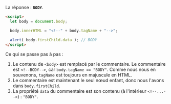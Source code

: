 La réponse : **`BODY`**.

```html run
<script>
  let body = document.body;

  body.innerHTML = "<!--" + body.tagName + "-->";

  alert( body.firstChild.data ); // BODY
</script>
```

Ce qui se passe pas à pas :

1. Le contenu de `<body>` est remplacé par le commentaire. Le commentaire est `<!--BODY-->`, car `body.tagName == "BODY"`. Comme nous nous en souvenons, `tagName` est toujours en majuscule en HTML.
2. Le commentaire est maintenant le seul nœud enfant, donc nous l'avons dans `body.firstChild`.
3. La propriété `data` du commentaire est son contenu (à l'intérieur `<!--...-->`) : `"BODY"`.
